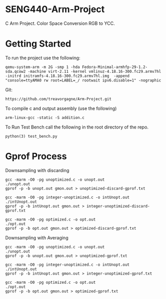 # SENG440-Arm-Project

C Arm Project. Color Space Conversion RGB to YCC.

# Getting Started

To run the project use the following:

```
qemu-system-arm -m 2G -smp 1 -hda Fedora-Minimal-armhfp-29-1.2-sda.qcow2 -machine virt-2.11 -kernel vmlinuz-4.18.16-300.fc29.armv7hl -initrd initramfs-4.18.16-300.fc29.armv7hl.img  -append "console=ttyAMA0 rw root=LABEL=_/ rootwait ipv6.disable=1" -nographic
```

Git:

```
https://github.com/treavorgagne/Arm-Project.git
```

To compile c and output assembly (use the following)

```
arm-linux-gcc -static -S addition.c
```

To Run Test Bench call the following in the root directory of the repo.

```
python(3) test_bench.py
```

# Gprof Process

Downsampling with discarding

```
gcc -marm -O0 -pg unoptimized.c -o unopt.out
./unopt.out
gprof -p -b unopt.out gmon.out > unoptimized-discard-gprof.txt

gcc -marm -O0 -pg integer-unoptimized.c -o intUnopt.out
./intUnopt.out
gprof -p -b intUnopt.out gmon.out > integer-unoptimized-discard-gprof.txt

gcc -marm -O0 -pg optimized.c -o opt.out
./opt.out
gprof -p -b opt.out gmon.out > optimized-discard-gprof.txt
```

Downsampling with Averaging

```
gcc -marm -O0 -pg unoptimized.c -o unopt.out
./unopt.out
gprof -p -b unopt.out gmon.out > unoptimized-gprof.txt

gcc -marm -O0 -pg integer-unoptimized.c -o intUnopt.out
./intUnopt.out
gprof -p -b intUnopt.out gmon.out > integer-unoptimized-gprof.txt

gcc -marm -O0 -pg optimized.c -o opt.out
./opt.out
gprof -p -b opt.out gmon.out > optimized-gprof.txt
```
